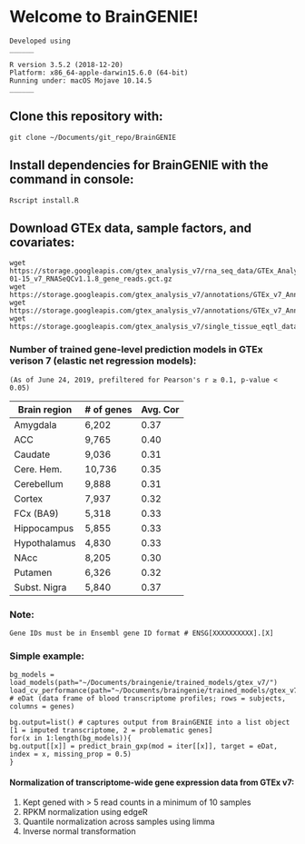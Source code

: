 # Welcome to BrainGENIE!

``` 
Developed using
______ 

R version 3.5.2 (2018-12-20)
Platform: x86_64-apple-darwin15.6.0 (64-bit)
Running under: macOS Mojave 10.14.5
______
```

## Clone this repository with:
`git clone ~/Documents/git_repo/BrainGENIE`

## Install dependencies for BrainGENIE with the command in console:
```
Rscript install.R
```

## Download GTEx data, sample factors, and covariates:
```
wget https://storage.googleapis.com/gtex_analysis_v7/rna_seq_data/GTEx_Analysis_2016-01-15_v7_RNASeQCv1.1.8_gene_reads.gct.gz
wget https://storage.googleapis.com/gtex_analysis_v7/annotations/GTEx_v7_Annotations_SampleAttributesDS.txt
wget https://storage.googleapis.com/gtex_analysis_v7/annotations/GTEx_v7_Annotations_SubjectPhenotypesDS.txt
wget https://storage.googleapis.com/gtex_analysis_v7/single_tissue_eqtl_data/GTEx_Analysis_v7_eQTL_covariates.tar.gz
```

### Number of trained gene-level prediction models in GTEx verison 7 (elastic net regression models):
`(As of June 24, 2019, prefiltered for Pearson's r ≥ 0.1, p-value < 0.05)`

| Brain region | # of genes | Avg. Cor | 
| -----------  | ---------- | -------- | 
| Amygdala     | 6,202      | 0.37     | 
| ACC          | 9,765      | 0.40     | 
| Caudate      | 9,036      | 0.31     |
| Cere. Hem.   | 10,736     | 0.35     |
| Cerebellum   | 9,888      | 0.31     |
| Cortex       | 7,937      | 0.32     |
| FCx (BA9)    | 5,318      | 0.33     |
| Hippocampus  | 5,855      | 0.33     |
| Hypothalamus | 4,830      | 0.33     |
| NAcc         | 8,205      | 0.30     |
| Putamen      | 6,326      | 0.32     |
| Subst. Nigra | 5,840      | 0.37     |


### Note: 
`Gene IDs must be in Ensembl gene ID format # ENSG[XXXXXXXXXX].[X]`

### Simple example:
```
bg_models = load_models(path="~/Documents/braingenie/trained_models/gtex_v7/")
load_cv_performance(path="~/Documents/braingenie/trained_models/gtex_v7/")
# eDat (data frame of blood transcriptome profiles; rows = subjects, columns = genes)

bg.output=list() # captures output from BrainGENIE into a list object [1 = imputed transcriptome, 2 = problematic genes]
for(x in 1:length(bg_models)){
bg.output[[x]] = predict_brain_gxp(mod = iter[[x]], target = eDat, index = x, missing_prop = 0.5)
}

```

#### Normalization of transcriptome-wide gene expression data from GTEx v7:
1. Kept gened with > 5 read counts in a minimum of 10 samples
2. RPKM normalization using edgeR 
3. Quantile normalization across samples using limma
4. Inverse normal transformation


